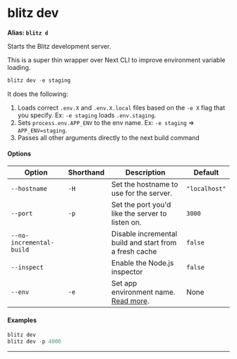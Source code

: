 # blitz dev

**Alias: `blitz d`**

Starts the Blitz development server.

This is a super thin wrapper over Next CLI to improve environment variable
loading.


```typescript
blitz dev -e staging
```
It does the following:

1. Loads correct `.env.X` and `.env.X.local` files based on the `-e X`
flag that you specify. Ex: `-e staging` loads `.env.staging`.
2. Sets `process.env.APP_ENV` to the env name. Ex: `-e staging` =>
`APP_ENV=staging`.
3. Passes all other arguments directly to the next build command

#### Options



| Option | Shorthand | Description | Default |
| --- | --- | --- | --- |
| `--hostname` | `-H` | Set the hostname to use for the server. | `"localhost"` |
| `--port` | `-p` | Set the port you'd like the server to listen on. | `3000` |
| `--no-incremental-build` |  | Disable incremental build and start from a fresh cache | `false` |
| `--inspect` |  | Enable the Node.js inspector | `false` |
| `--env` | `-e` | Set app environment name. [Read more](/docs/custom-environments#custom-environments). | None |

#### Examples


```typescript
blitz dev
blitz dev -p 4000
```


---

